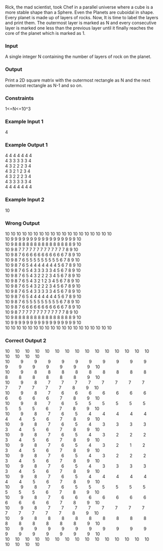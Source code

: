 Rick, the mad scientist, took Chef in a parallel universe where a cube is a more stable shape than a Sphere. Even the Planets are cuboidal in shape. Every planet is made up of layers of rocks. Now, It is time to label the layers and print them. The outermost layer is marked as N and every consecutive layer is marked one less than the previous layer until it finally reaches the core of the planet which is marked as 1. 

### Input
A single integer N containing the number of layers of rock on the planet.

### Output <br />
Print a 2D square matrix with the outermost rectangle as N and the next outermost rectangle as N-1 and so on.  <br />

### Constraints <br />
1<=N<=10^3 <br />

### Example Input 1 <br />
4 <br />
### Example Output 1 <br />
4 4 4 4 4 4 4 <br />
4 3 3 3 3 3 4 <br />
4 3 2 2 2 3 4 <br />
4 3 2 1 2 3 4 <br />
4 3 2 2 2 3 4 <br />
4 3 3 3 3 3 4 <br />
4 4 4 4 4 4 4 <br />



### Example Input 2
10
### Wrong Output <br />
10 10 10 10 10 10 10 10 10 10 10 10 10 10 10 10 10 10 10 <br />
10 9 9 9 9 9 9 9 9 9 9 9 9 9 9 9 9 9 10 <br />
10 9 8 8 8 8 8 8 8 8 8 8 8 8 8 8 8 9 10 <br />
10 9 8 7 7 7 7 7 7 7 7 7 7 7 7 7 8 9 10 <br />
10 9 8 7 6 6 6 6 6 6 6 6 6 6 6 7 8 9 10 <br />
10 9 8 7 6 5 5 5 5 5 5 5 5 5 6 7 8 9 10 <br />
10 9 8 7 6 5 4 4 4 4 4 4 4 5 6 7 8 9 10 <br />
10 9 8 7 6 5 4 3 3 3 3 3 4 5 6 7 8 9 10 <br />
10 9 8 7 6 5 4 3 2 2 2 3 4 5 6 7 8 9 10 <br />
10 9 8 7 6 5 4 3 2 1 2 3 4 5 6 7 8 9 10 <br />
10 9 8 7 6 5 4 3 2 2 2 3 4 5 6 7 8 9 10 <br />
10 9 8 7 6 5 4 3 3 3 3 3 4 5 6 7 8 9 10 <br />
10 9 8 7 6 5 4 4 4 4 4 4 4 5 6 7 8 9 10 <br />
10 9 8 7 6 5 5 5 5 5 5 5 5 5 6 7 8 9 10 <br />
10 9 8 7 6 6 6 6 6 6 6 6 6 6 6 7 8 9 10 <br />
10 9 8 7 7 7 7 7 7 7 7 7 7 7 7 7 8 9 10 <br />
10 9 8 8 8 8 8 8 8 8 8 8 8 8 8 8 8 9 10 <br />
10 9 9 9 9 9 9 9 9 9 9 9 9 9 9 9 9 9 10 <br />
10 10 10 10 10 10 10 10 10 10 10 10 10 10 10 10 10 10 10 <br />

### Correct Output 2 <br />

10&emsp; 10&emsp; 10&emsp; 10&emsp; 10&emsp; 10&emsp; 10&emsp; 10&emsp; 10&emsp; 10&emsp; 10&emsp; 10&emsp; 10&emsp; 10&emsp; 10&emsp; 10&emsp; 10&emsp; 10&emsp; 10&emsp; <br />
10&emsp; &emsp; 9&emsp; &emsp; 9&emsp; &emsp; 9&emsp; &emsp; 9&emsp; &emsp; 9&emsp; &emsp; 9&emsp; &emsp; 9&emsp; &emsp; 9&emsp; &emsp; 9&emsp; &emsp; 9&emsp; &emsp; 9&emsp; &emsp; 9&emsp; &emsp; 9&emsp; &emsp; 9&emsp; &emsp; 9&emsp; &emsp; 9&emsp; &emsp; 9&emsp; 10&emsp; <br />
10&emsp; &emsp; 9&emsp; &emsp; 8&emsp; &emsp; 8&emsp; &emsp; 8&emsp; &emsp; 8&emsp; &emsp; 8&emsp; &emsp; 8&emsp; &emsp; 8&emsp; &emsp; 8&emsp; &emsp; 8&emsp; &emsp; 8&emsp; &emsp; 8&emsp; &emsp; 8&emsp; &emsp; 8&emsp; &emsp; 8&emsp; &emsp; 8&emsp; &emsp; 9&emsp; 10&emsp; <br />
10&emsp; &emsp; 9&emsp; &emsp; 8&emsp; &emsp; 7&emsp; &emsp; 7&emsp; &emsp; 7&emsp; &emsp; 7&emsp; &emsp; 7&emsp; &emsp; 7&emsp; &emsp; 7&emsp; &emsp; 7&emsp; &emsp; 7&emsp; &emsp; 7&emsp; &emsp; 7&emsp; &emsp; 7&emsp; &emsp; 7&emsp; &emsp; 8&emsp; &emsp; 9&emsp; 10&emsp; <br />
10&emsp; &emsp; 9&emsp; &emsp; 8&emsp; &emsp; 7&emsp; &emsp; 6&emsp; &emsp; 6&emsp; &emsp; 6&emsp; &emsp; 6&emsp; &emsp; 6&emsp; &emsp; 6&emsp; &emsp; 6&emsp; &emsp; 6&emsp; &emsp; 6&emsp; &emsp; 6&emsp; &emsp; 6&emsp; &emsp; 7&emsp; &emsp; 8&emsp; &emsp; 9&emsp; 10&emsp; <br />
10&emsp; &emsp; 9&emsp; &emsp; 8&emsp; &emsp; 7&emsp; &emsp; 6&emsp; &emsp; 5&emsp; &emsp; 5&emsp; &emsp; 5&emsp; &emsp; 5&emsp; &emsp; 5&emsp; &emsp; 5&emsp; &emsp; 5&emsp; &emsp; 5&emsp; &emsp; 5&emsp; &emsp; 6&emsp; &emsp; 7&emsp; &emsp; 8&emsp; &emsp; 9&emsp; 10&emsp; <br />
10&emsp; &emsp; 9&emsp; &emsp; 8&emsp; &emsp; 7&emsp; &emsp; 6&emsp; &emsp; 5&emsp; &emsp; 4&emsp; &emsp; 4&emsp; &emsp; 4&emsp; &emsp; 4&emsp; &emsp; 4&emsp; &emsp; 4&emsp; &emsp; 4&emsp; &emsp; 5&emsp; &emsp; 6&emsp; &emsp; 7&emsp; &emsp; 8&emsp; &emsp; 9&emsp; 10&emsp; <br />
10&emsp; &emsp; 9&emsp; &emsp; 8&emsp; &emsp; 7&emsp; &emsp; 6&emsp; &emsp; 5&emsp; &emsp; 4&emsp; &emsp; 3&emsp; &emsp; 3&emsp; &emsp; 3&emsp; &emsp; 3&emsp; &emsp; 3&emsp; &emsp; 4&emsp; &emsp; 5&emsp; &emsp; 6&emsp; &emsp; 7&emsp; &emsp; 8&emsp; &emsp; 9&emsp; 10&emsp; <br />
10&emsp; &emsp; 9&emsp; &emsp; 8&emsp; &emsp; 7&emsp; &emsp; 6&emsp; &emsp; 5&emsp; &emsp; 4&emsp; &emsp; 3&emsp; &emsp; 2&emsp; &emsp; 2&emsp; &emsp; 2&emsp; &emsp; 3&emsp; &emsp; 4&emsp; &emsp; 5&emsp; &emsp; 6&emsp; &emsp; 7&emsp; &emsp; 8&emsp; &emsp; 9&emsp; 10&emsp; <br />
10&emsp; &emsp; 9&emsp; &emsp; 8&emsp; &emsp; 7&emsp; &emsp; 6&emsp; &emsp; 5&emsp; &emsp; 4&emsp; &emsp; 3&emsp; &emsp; 2&emsp; &emsp; 1&emsp; &emsp; 2&emsp; &emsp; 3&emsp; &emsp; 4&emsp; &emsp; 5&emsp; &emsp; 6&emsp; &emsp; 7&emsp; &emsp; 8&emsp; &emsp; 9&emsp; 10&emsp; <br />
10&emsp; &emsp; 9&emsp; &emsp; 8&emsp; &emsp; 7&emsp; &emsp; 6&emsp; &emsp; 5&emsp; &emsp; 4&emsp; &emsp; 3&emsp; &emsp; 2&emsp; &emsp; 2&emsp; &emsp; 2&emsp; &emsp; 3&emsp; &emsp; 4&emsp; &emsp; 5&emsp; &emsp; 6&emsp; &emsp; 7&emsp; &emsp; 8&emsp; &emsp; 9&emsp; 10&emsp; <br />
10&emsp; &emsp; 9&emsp; &emsp; 8&emsp; &emsp; 7&emsp; &emsp; 6&emsp; &emsp; 5&emsp; &emsp; 4&emsp; &emsp; 3&emsp; &emsp; 3&emsp; &emsp; 3&emsp; &emsp; 3&emsp; &emsp; 3&emsp; &emsp; 4&emsp; &emsp; 5&emsp; &emsp; 6&emsp; &emsp; 7&emsp; &emsp; 8&emsp; &emsp; 9&emsp; 10&emsp; <br />
10&emsp; &emsp; 9&emsp; &emsp; 8&emsp; &emsp; 7&emsp; &emsp; 6&emsp; &emsp; 5&emsp; &emsp; 4&emsp; &emsp; 4&emsp; &emsp; 4&emsp; &emsp; 4&emsp; &emsp; 4&emsp; &emsp; 4&emsp; &emsp; 4&emsp; &emsp; 5&emsp; &emsp; 6&emsp; &emsp; 7&emsp; &emsp; 8&emsp; &emsp; 9&emsp; 10&emsp; <br />
10&emsp; &emsp; 9&emsp; &emsp; 8&emsp; &emsp; 7&emsp; &emsp; 6&emsp; &emsp; 5&emsp; &emsp; 5&emsp; &emsp; 5&emsp; &emsp; 5&emsp; &emsp; 5&emsp; &emsp; 5&emsp; &emsp; 5&emsp; &emsp; 5&emsp; &emsp; 5&emsp; &emsp; 6&emsp; &emsp; 7&emsp; &emsp; 8&emsp; &emsp; 9&emsp; 10&emsp; <br />
10&emsp; &emsp; 9&emsp; &emsp; 8&emsp; &emsp; 7&emsp; &emsp; 6&emsp; &emsp; 6&emsp; &emsp; 6&emsp; &emsp; 6&emsp; &emsp; 6&emsp; &emsp; 6&emsp; &emsp; 6&emsp; &emsp; 6&emsp; &emsp; 6&emsp; &emsp; 6&emsp; &emsp; 6&emsp; &emsp; 7&emsp; &emsp; 8&emsp; &emsp; 9&emsp; 10&emsp; <br />
10&emsp; &emsp; 9&emsp; &emsp; 8&emsp; &emsp; 7&emsp; &emsp; 7&emsp; &emsp; 7&emsp; &emsp; 7&emsp; &emsp; 7&emsp; &emsp; 7&emsp; &emsp; 7&emsp; &emsp; 7&emsp; &emsp; 7&emsp; &emsp; 7&emsp; &emsp; 7&emsp; &emsp; 7&emsp; &emsp; 7&emsp; &emsp; 8&emsp; &emsp; 9&emsp; 10&emsp; <br />
10&emsp; &emsp; 9&emsp; &emsp; 8&emsp; &emsp; 8&emsp; &emsp; 8&emsp; &emsp; 8&emsp; &emsp; 8&emsp; &emsp; 8&emsp; &emsp; 8&emsp; &emsp; 8&emsp; &emsp; 8&emsp; &emsp; 8&emsp; &emsp; 8&emsp; &emsp; 8&emsp; &emsp; 8&emsp; &emsp; 8&emsp; &emsp; 8&emsp; &emsp; 9&emsp; 10&emsp; <br />
10&emsp; &emsp; 9&emsp; &emsp; 9&emsp; &emsp; 9&emsp; &emsp; 9&emsp; &emsp; 9&emsp; &emsp; 9&emsp; &emsp; 9&emsp; &emsp; 9&emsp; &emsp; 9&emsp; &emsp; 9&emsp; &emsp; 9&emsp; &emsp; 9&emsp; &emsp; 9&emsp; &emsp; 9&emsp; &emsp; 9&emsp; &emsp; 9&emsp; &emsp; 9&emsp; 10&emsp; <br />
10&emsp; 10&emsp; 10&emsp; 10&emsp; 10&emsp; 10&emsp; 10&emsp; 10&emsp; 10&emsp; 10&emsp; 10&emsp; 10&emsp; 10&emsp; 10&emsp; 10&emsp; 10&emsp; 10&emsp; 10&emsp; 10&emsp; <br />


